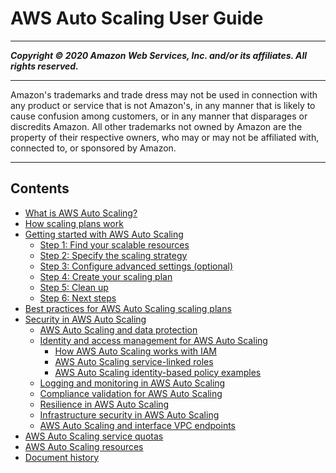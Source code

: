 # AWS Auto Scaling User Guide

-----
*****Copyright &copy; 2020 Amazon Web Services, Inc. and/or its affiliates. All rights reserved.*****

-----
Amazon's trademarks and trade dress may not be used in 
     connection with any product or service that is not Amazon's, 
     in any manner that is likely to cause confusion among customers, 
     or in any manner that disparages or discredits Amazon. All other 
     trademarks not owned by Amazon are the property of their respective
     owners, who may or may not be affiliated with, connected to, or 
     sponsored by Amazon.

-----
## Contents
+ [What is AWS Auto Scaling?](what-is-aws-auto-scaling.md)
+ [How scaling plans work](how-it-works.md)
+ [Getting started with AWS Auto Scaling](auto-scaling-getting-started.md)
   + [Step 1: Find your scalable resources](gs-select-application.md)
   + [Step 2: Specify the scaling strategy](gs-configure-scaling-plan.md)
   + [Step 3: Configure advanced settings (optional)](gs-specify-custom-settings.md)
   + [Step 4: Create your scaling plan](gs-create-scaling-plan.md)
   + [Step 5: Clean up](gs-delete-scaling-plan.md)
   + [Step 6: Next steps](gs-next-steps.md)
+ [Best practices for AWS Auto Scaling scaling plans](gs-best-practices.md)
+ [Security in AWS Auto Scaling](security.md)
   + [AWS Auto Scaling and data protection](aws-auto-scaling-data-protection.md)
   + [Identity and access management for AWS Auto Scaling](auth-and-access-control.md)
      + [How AWS Auto Scaling works with IAM](security_iam_service-with-iam.md)
      + [AWS Auto Scaling service-linked roles](aws-auto-scaling-service-linked-roles.md)
      + [AWS Auto Scaling identity-based policy examples](security_iam_id-based-policy-examples.md)
   + [Logging and monitoring in AWS Auto Scaling](aws-auto-scaling-logging-and-monitoring.md)
   + [Compliance validation for AWS Auto Scaling](aws-auto-scaling-compliance.md)
   + [Resilience in AWS Auto Scaling](disaster-recovery-resiliency.md)
   + [Infrastructure security in AWS Auto Scaling](infrastructure-security.md)
   + [AWS Auto Scaling and interface VPC endpoints](aws-auto-scaling-vpc-endpoints.md)
+ [AWS Auto Scaling service quotas](auto-scaling-limits.md)
+ [AWS Auto Scaling resources](as-resources.md)
+ [Document history](auto-scaling-doc-history.md)